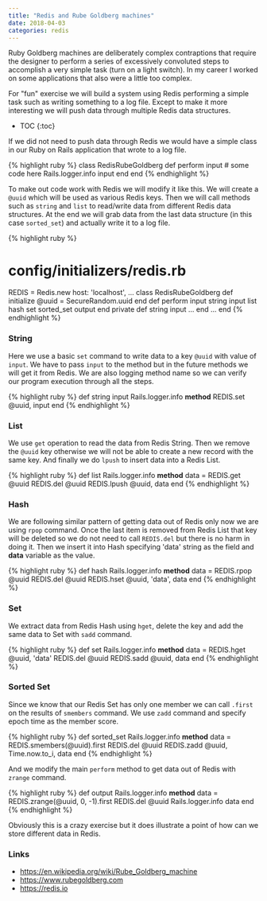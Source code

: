 ```yaml
---
title: "Redis and Rube Goldberg machines"
date: 2018-04-03
categories: redis
---
```


Ruby Goldberg machines are deliberately complex contraptions that require the designer to perform a series of excessively convoluted steps to accomplish a very simple task (turn on a light switch).  In my career I worked on some applications that also were a little too complex.  

For "fun" exercise we will build a system using Redis performing a simple task such as writing something to a log file.  Except to make it more interesting we will push data through multiple Redis data structures.  

* TOC
{:toc}

If we did not need to push data through Redis we would have a simple class in our Ruby on Rails application that wrote to a log file.  

{% highlight ruby %}
class RedisRubeGoldberg
  def perform input
    # some code here
    Rails.logger.info input
  end
end
{% endhighlight %}

To make out code work with Redis we will modify it like this.  We will create a `@uuid` which will be used as various Redis keys.  Then we will call methods such as `string` and `list` to read/write data from different Redis data structures.  At the end we will grab data from the last data structure (in this case `sorted_set`) and actually write it to a log file.  

{% highlight ruby %}
# config/initializers/redis.rb
REDIS = Redis.new host: 'localhost', ...
class RedisRubeGoldberg
  def initialize
    @uuid = SecureRandom.uuid
  end
  def perform input
    string input
    list
    hash
    set
    sorted_set
    output
  end
private
  def string input
    ...
  end
  ...
end
{% endhighlight %}

### String

Here we use a basic `set` command to write data to a key `@uuid` with value of `input`.  We have to pass `input` to the method but in the future methods we will get it from Redis.  We are also logging method name so we can verify our program execution through all the steps.  

{% highlight ruby %}
def string input
  Rails.logger.info __method__
  REDIS.set @uuid, input
end
{% endhighlight %}

### List

We use `get` operation to read the data from Redis String.  Then we remove the `@uuid` key otherwise we will not be able to create a new record with the same key.  And finally we do `lpush` to insert data into a Redis List.  

{% highlight ruby %}
def list
  Rails.logger.info __method__
  data = REDIS.get @uuid
  REDIS.del @uuid
  REDIS.lpush @uuid, data
end
{% endhighlight %}

### Hash

We are following similar pattern of getting data out of Redis only now we are using `rpop` command.  Once the last item is removed from Redis List that key will be deleted so we do not need to call `REDIS.del` but there is no harm in doing it.  Then we insert it into Hash specifying 'data' string as the field and **data** variable as the value.  

{% highlight ruby %}
def hash
  Rails.logger.info __method__
  data = REDIS.rpop @uuid
  REDIS.del @uuid
  REDIS.hset @uuid, 'data', data
end
{% endhighlight %}

### Set

We extract data from Redis Hash using `hget`, delete the key and add the same data to Set with `sadd` command.  

{% highlight ruby %}
def set
  Rails.logger.info __method__
  data = REDIS.hget @uuid, 'data'
  REDIS.del @uuid
  REDIS.sadd @uuid, data
end
{% endhighlight %}

### Sorted Set

Since we know that our Redis Set has only one member we can call `.first` on the results of `smembers` command.  We use `zadd` command and specify epoch time as the member score.  

{% highlight ruby %}
def sorted_set
  Rails.logger.info __method__
  data = REDIS.smembers(@uuid).first
  REDIS.del @uuid
  REDIS.zadd @uuid, Time.now.to_i, data
end
{% endhighlight %}

And we modify the main `perform` method to get data out of Redis with `zrange` command.  

{% highlight ruby %}
def output
  Rails.logger.info __method__
  data = REDIS.zrange(@uuid, 0, -1).first
  REDIS.del @uuid
  Rails.logger.info data
end
{% endhighlight %}

Obviously this is a crazy exercise but it does illustrate a point of how can we store different data in Redis.  

### Links
* https://en.wikipedia.org/wiki/Rube_Goldberg_machine
* https://www.rubegoldberg.com
* https://redis.io
